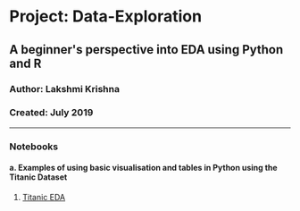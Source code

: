 # Project: Data-Exploration
## A beginner's perspective into EDA using Python and R 
### Author: Lakshmi Krishna
### Created: July 2019

---

### Notebooks
#### a. Examples of using basic visualisation and tables in Python using the Titanic Dataset
1. [Titanic EDA](http://htmlpreview.github.io/?https://github.com/krislak/Data-Exploration/blob/Titanic-EDA/Titanic%20EDA.html) 
